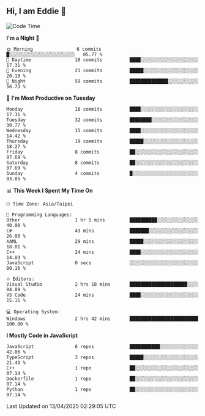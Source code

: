 ## Hi, I am Eddie 👋

<!--START_SECTION:waka-->
![Code Time](http://img.shields.io/badge/Code%20Time-497%20hrs%2047%20mins-blue)

**I'm a Night 🦉** 

```text
🌞 Morning                6 commits           █░░░░░░░░░░░░░░░░░░░░░░░░   05.77 % 
🌆 Daytime                18 commits          ████░░░░░░░░░░░░░░░░░░░░░   17.31 % 
🌃 Evening                21 commits          █████░░░░░░░░░░░░░░░░░░░░   20.19 % 
🌙 Night                  59 commits          ██████████████░░░░░░░░░░░   56.73 % 
```
📅 **I'm Most Productive on Tuesday** 

```text
Monday                   18 commits          ████░░░░░░░░░░░░░░░░░░░░░   17.31 % 
Tuesday                  32 commits          ████████░░░░░░░░░░░░░░░░░   30.77 % 
Wednesday                15 commits          ████░░░░░░░░░░░░░░░░░░░░░   14.42 % 
Thursday                 19 commits          █████░░░░░░░░░░░░░░░░░░░░   18.27 % 
Friday                   8 commits           ██░░░░░░░░░░░░░░░░░░░░░░░   07.69 % 
Saturday                 8 commits           ██░░░░░░░░░░░░░░░░░░░░░░░   07.69 % 
Sunday                   4 commits           █░░░░░░░░░░░░░░░░░░░░░░░░   03.85 % 
```


📊 **This Week I Spent My Time On** 

```text
🕑︎ Time Zone: Asia/Taipei

💬 Programming Languages: 
Other                    1 hr 5 mins         ██████████░░░░░░░░░░░░░░░   40.00 % 
C#                       43 mins             ███████░░░░░░░░░░░░░░░░░░   26.88 % 
XAML                     29 mins             █████░░░░░░░░░░░░░░░░░░░░   18.01 % 
C++                      24 mins             ████░░░░░░░░░░░░░░░░░░░░░   14.89 % 
JavaScript               0 secs              ░░░░░░░░░░░░░░░░░░░░░░░░░   00.16 % 

🔥 Editors: 
Visual Studio            2 hrs 18 mins       █████████████████████░░░░   84.89 % 
VS Code                  24 mins             ████░░░░░░░░░░░░░░░░░░░░░   15.11 % 

💻 Operating System: 
Windows                  2 hrs 42 mins       █████████████████████████   100.00 % 
```

**I Mostly Code in JavaScript** 

```text
JavaScript               6 repos             ███████████░░░░░░░░░░░░░░   42.86 % 
TypeScript               3 repos             █████░░░░░░░░░░░░░░░░░░░░   21.43 % 
C++                      1 repo              ██░░░░░░░░░░░░░░░░░░░░░░░   07.14 % 
Dockerfile               1 repo              ██░░░░░░░░░░░░░░░░░░░░░░░   07.14 % 
Python                   1 repo              ██░░░░░░░░░░░░░░░░░░░░░░░   07.14 % 
```




 Last Updated on 13/04/2025 02:29:05 UTC
<!--END_SECTION:waka-->
